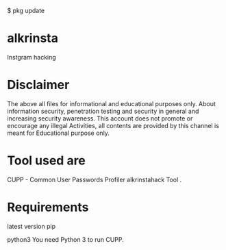 $ pkg update 
# alkrinsta
Instgram hacking 



# Disclaimer

The above all files for informational and educational purposes only. About information security, penetration testing and security in general and increasing security awareness. This account does not promote or encourage any illegal Activities, all contents are provided by this channel is meant for Educational purpose only.


# Tool used are

CUPP - Common User Passwords Profiler 
alkrinstahack Tool
.

# Requirements


 latest version pip
 
 python3
 You need Python 3 to run CUPP.


